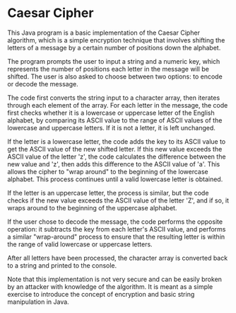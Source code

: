 # Caesar Cipher

This Java program is a basic implementation of the Caesar Cipher algorithm, which is a simple encryption technique that involves shifting the letters of a message by a certain number of positions down the alphabet.

The program prompts the user to input a string and a numeric key, which represents the number of positions each letter in the message will be shifted. The user is also asked to choose between two options: to encode or decode the message.

The code first converts the string input to a character array, then iterates through each element of the array. For each letter in the message, the code first checks whether it is a lowercase or uppercase letter of the English alphabet, by comparing its ASCII value to the range of ASCII values of the lowercase and uppercase letters. If it is not a letter, it is left unchanged.

If the letter is a lowercase letter, the code adds the key to its ASCII value to get the ASCII value of the new shifted letter. If this new value exceeds the ASCII value of the letter 'z', the code calculates the difference between the new value and 'z', then adds this difference to the ASCII value of 'a'. This allows the cipher to "wrap around" to the beginning of the lowercase alphabet. This process continues until a valid lowercase letter is obtained.

If the letter is an uppercase letter, the process is similar, but the code checks if the new value exceeds the ASCII value of the letter 'Z', and if so, it wraps around to the beginning of the uppercase alphabet.

If the user chose to decode the message, the code performs the opposite operation: it subtracts the key from each letter's ASCII value, and performs a similar "wrap-around" process to ensure that the resulting letter is within the range of valid lowercase or uppercase letters.

After all letters have been processed, the character array is converted back to a string and printed to the console.

Note that this implementation is not very secure and can be easily broken by an attacker with knowledge of the algorithm. It is meant as a simple exercise to introduce the concept of encryption and basic string manipulation in Java.

